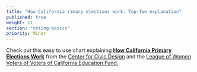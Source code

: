 ```yaml
---
title: "How California rimary elections work: Top-Two explanation"
published: true
weight: 11
section: "voting-basics"
priority: Minor
---
```



Check out this easy to use chart explaining [**How California Primary Elections Work**](https://drive.google.com/file/d/0B0h2E_kd8S-LWENpZjBqSlJBei1kYUlrZ0d1czRRWFBEOFNF/view?usp=sharing) from the [Center for Civic Design](http://civicdesign.org/) and the [League of Women Voters of Voters of California Education Fund.](https://cavotes.org/)
